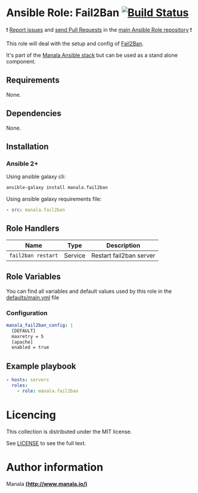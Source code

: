 # Ansible Role: Fail2Ban [![Build Status](https://travis-ci.org/manala/ansible-role-fail2ban.svg?branch=master)](https://travis-ci.org/manala/ansible-role-fail2ban)

:exclamation: [Report issues](https://github.com/manala/ansible-roles/issues) and [send Pull Requests](https://github.com/manala/ansible-roles/pulls) in the [main Ansible Role repository](https://github.com/manala/ansible-roles) :exclamation:

This role will deal with the setup and config of [Fail2Ban](https://www.fail2ban.org/wiki/index.php/Main_Page).

It's part of the [Manala Ansible stack](http://www.manala.io) but can be used as a stand alone component.

## Requirements

None.

## Dependencies

None.

## Installation

### Ansible 2+

Using ansible galaxy cli:

```bash
ansible-galaxy install manala.fail2ban
```

Using ansible galaxy requirements file:

```yaml
- src: manala.fail2ban
```

## Role Handlers

| Name               | Type    | Description             |
| ------------------ | ------- | ----------------------- |
| `fail2ban restart` | Service | Restart fail2ban server |

## Role Variables

You can find all variables and default values used by this role in the [defaults/main.yml](./defaults/main.yml) file

### Configuration

```yaml
manala_fail2ban_config: |
  [DEFAULT]
  maxretry = 5
  [apache]
  enabled = true
```

## Example playbook

```yaml
- hosts: servers
  roles:
    - role: manala.fail2ban
```

# Licencing

This collection is distributed under the MIT license.

See [LICENSE](https://opensource.org/licenses/MIT) to see the full text.

# Author information

Manala [**(http://www.manala.io/)**](http://www.manala.io)
